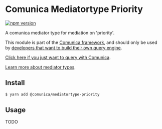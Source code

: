 # Comunica Mediatortype Priority

[![npm version](https://badge.fury.io/js/%40comunica%2Fmediatortype-priority.svg)](https://www.npmjs.com/package/@comunica/mediatortype-priority)

A comunica mediator type for mediation on 'priority'. 

This module is part of the [Comunica framework](https://github.com/comunica/comunica),
and should only be used by [developers that want to build their own query engine](https://comunica.dev/docs/modify/).

[Click here if you just want to query with Comunica](https://comunica.dev/docs/query/).

[Learn more about mediator types](https://comunica.dev/docs/modify/advanced/mediators/#mediator-types).

## Install

```bash
$ yarn add @comunica/mediatortype-priority
```

## Usage

TODO
